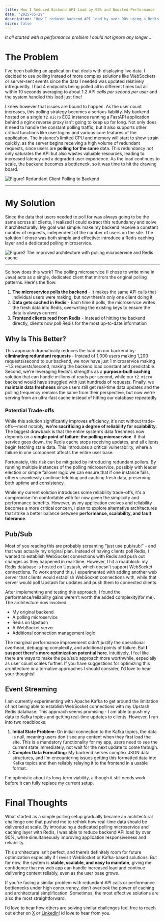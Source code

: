 ```yaml
---
title: How I Reduced Backend API Load by 90% and Boosted Performance
date: "2025-05-29"
description: "How I reduced backend API load by over 90% using a Redis-backed caching strategy and a custom polling microservice—without sacrificing real-time data delivery."
micro: false
---
```


*It all started with a performance problem I could not ignore any longer...*

# The Problem
I've been building an application that deals with displaying live data. I decided to use polling instead of more complex solutions like WebSockets or server-sent events since the data
I needed was updated relatively infrequently. I had 4 endpoints being polled all in different times but all
within 10 seconds averaging to about 1.2 API *calls per second per user* and the system handled this load just fine!

I knew however that issues are bound to happen. As the user count increases, this polling strategy becomes a serious liability.
My backend hosted on a single `t2.micro` EC2 instance running a FastAPI application behind a nginx reverse proxy isn't going to keep up for long.
Not only does it need to handle the constant polling traffic, but it also supports other critical functions like user logins and various core features of the application.
The instance’s limited CPU and memory will start to show strain quickly, as the server begins receiving a high volume of redundant requests, since users are **polling for the same** data.
This redundancy not only saturates the API but also wastes valuable resources, leading to increased latency and a degraded user experience. As the load continues to scale, the backend becomes a bottleneck, so it was time to hit the drawing board.

![Figure1](/blog-images/poll/poll_bad.png)
Redundant Client Polling to Backend

---

# My Solution
Since the data that users needed to poll for was always going to be the same across all clients, I realized I could extract this redundancy and solve it architecturally. My goal was simple: make my backend receive a constant number of requests, independent of the number of users on the site.
The solution I chose was both simple and effective: introduce a Redis caching layer and a dedicated polling microservice.

![Figure2](/blog-images/poll/poll_good.png)
The improved architecture with polling microservice and Redis cache

---

So how does this work?
The polling microservice (I chose to write mine in Java) acts as a single, dedicated client that mirrors the original polling patterns. Here's the flow:

1. **The microservice polls the backend** - It makes the same API calls that individual users were making, but now there's only one client doing it
2. **Data gets cached in Redis** - Each time it polls, the microservice writes the fresh data into Redis, overwriting the existing keys to ensure the data is always current
3. **Frontend clients read from Redis** - Instead of hitting the backend directly, clients now poll Redis for the most up-to-date information

## Why Is This Better?
This approach dramatically reduces the load on our backend by:
**eliminating redundant requests** - Instead of 1,000 users making 1,200 requests/second to our backend, we now have just 1 microservice making ~1.2 requests/second, making the backend load constant and predictable. 
Second, we're leveraging Redis's strengths as a **purpose-built caching** solution that can handle millions of reads per second, while our `t2.micro` backend would have struggled with just hundreds of requests. 
Finally, we **maintain data freshness** since users still get real-time data updates and the polling frequency remains the same from their perspective, but now we're serving from an ultra-fast cache instead of hitting our database repeatedly.

### Potential Trade-offs
While this solution significantly improves efficiency, it's not without trade-offs—most notably, **we're sacrificing a degree of reliability for scalability**. The biggest drawback is that the entire system’s data freshness now depends on a **single point of failure: the polling microservice**. If that service goes down, the Redis cache stops receiving updates, and all clients begin fetching stale data. This introduces a critical vulnerability, where a failure in one component affects the entire user base.

Fortunately, this risk can be mitigated by introducing redundant pollers. By running multiple instances of the polling microservice, possibly with leader election or simple failover logic we can ensure that if one instance fails, others seamlessly continue fetching and caching fresh data, preserving both uptime and consistency.

While my current solution introduces some reliability trade-offs, it's a compromise I'm comfortable with for now given the simplicity and performance benefits. However, as my application evolves and reliability becomes a more critical concern, I plan to explore alternative architectures that strike a better balance between **performance, scalability, and fault tolerance**.

## Pub/Sub
Most of you reading this are probably screaming "just use pub/sub!" - and that was actually my original plan. Instead of having clients poll Redis, I wanted to establish WebSocket connections with Redis and push out changes as they happened in real-time.
However, I hit a roadblock: my Redis database is hosted on Upstash, which doesn't support WebSocket connections. To work around this, I experimented with adding another web server that clients would establish WebSocket connections with, while that server would poll Upstash for updates and push them to connected clients.

After implementing and testing this approach, I found the performance/reliability gains weren't worth the added complexity(for me). The architecture now involved:
* My original backend
* A polling microservice
* Redis on Upstash
* A WebSocket server
* Additional connection management logic

The marginal performance improvement didn't justify the operational overhead, debugging complexity, and additional points of failure.
But **I suspect there's more optimization potential here**. Intuitively, I feel like there are ways to make the pub/sub approach more worthwhile, especially as user count scales further. If you have suggestions for optimizing this architecture or alternative approaches I should consider, I'd love to hear your thoughts!

## Event Streaming
I am currently experimenting with Apache Kafka to get around the limitation of not being able to establish WebSocket connections with my Upstash Redis database. This approach seems promising - I am able to push my data to Kafka topics and getting real-time updates to clients.
However, I ran into two roadblocks:
1. **Initial State Problem:** On initial connection to the Kafka topics, the data is null, meaning users don't see any content when they first load the site. This is a mandatory functionality for my app, users need to see the current state immediately, not wait for the next update to come through.
2. **Complex Data Formatting:** My backend serves complex JSON data structures, and I'm encountering issues getting this formatted data into Kafka topics and then reliably relaying it to the frontend in a usable format.

I'm optimistic about its long-term viability, although it still needs work before it can fully replace my current setup.


# Final Thoughts
What started as a simple polling setup gradually became an architectural challenge  one that pushed me to rethink how real-time data should be delivered at scale. By introducing a dedicated polling microservice and caching layer with Redis, I was able to reduce backend API load by over 90%, while simultaneously improving application responsiveness and reliability.

This architecture isn’t perfect, and there’s definitely room for future optimization  especially if I revisit WebSocket or Kafka-based solutions. But for now, the system is **stable, scalable, and easy to maintain**, giving me confidence that my web app can handle increased load and continue delivering content reliably, even as the user base grows.

If you're facing a similar problem with redundant API calls or performance bottlenecks under high concurrency, don’t overlook the power of caching and architectural simplification. Sometimes, the most effective solutions are also the most straightforward.

I’d love to hear how others are solving similar challenges  feel free to reach out either on [X](https://x.com/Crimid19) or [LinkedIn](https://www.linkedin.com/in/david-crimi/)! id love to hear from you.

